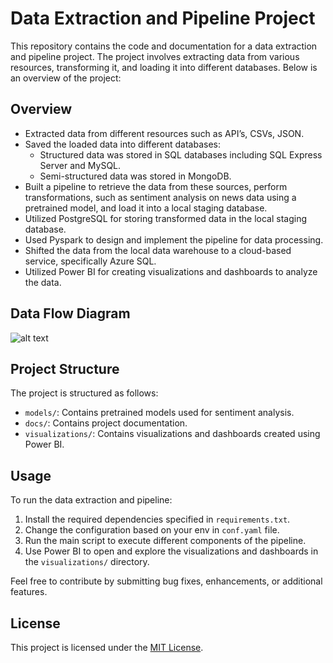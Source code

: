 # Data Extraction and Pipeline Project

This repository contains the code and documentation for a data extraction and pipeline project. The project involves extracting data from various resources, transforming it, and loading it into different databases. Below is an overview of the project:

## Overview
- Extracted data from different resources such as API’s, CSVs, JSON.
- Saved the loaded data into different databases:
  - Structured data was stored in SQL databases including SQL Express Server and MySQL.
  - Semi-structured data was stored in MongoDB.
- Built a pipeline to retrieve the data from these sources, perform transformations, such as sentiment analysis on news data using a pretrained model, and load it into a local staging database.
- Utilized PostgreSQL for storing transformed data in the local staging database.
- Used Pyspark to design and implement the pipeline for data processing.
- Shifted the data from the local data warehouse to a cloud-based service, specifically Azure SQL.
- Utilized Power BI for creating visualizations and dashboards to analyze the data.

## Data Flow Diagram 
![alt text](image.jpg)
## Project Structure
The project is structured as follows:
- `models/`: Contains pretrained models used for sentiment analysis.
- `docs/`: Contains project documentation.
- `visualizations/`: Contains visualizations and dashboards created using Power BI.

## Usage
To run the data extraction and pipeline:
1. Install the required dependencies specified in `requirements.txt`.
2. Change the configuration based on your env in `conf.yaml` file.
3. Run the main script to execute different components of the pipeline.
4. Use Power BI to open and explore the visualizations and dashboards in the `visualizations/` directory.



Feel free to contribute by submitting bug fixes, enhancements, or additional features.

## License
This project is licensed under the [MIT License](LICENSE).
